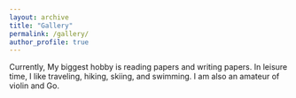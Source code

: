 ```yaml
---
layout: archive
title: "Gallery"
permalink: /gallery/
author_profile: true
---
```


Currently, My biggest hobby is reading papers and writing papers. In leisure time, I like traveling, hiking, skiing, and swimming. I am also an amateur of violin and Go.

